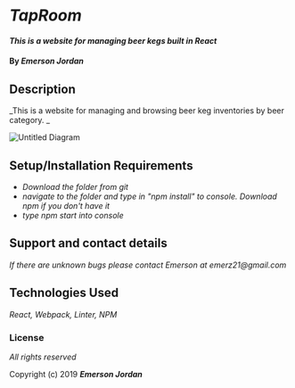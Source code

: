 # _TapRoom_

#### _This is a website for managing beer kegs built in React_

#### By _**Emerson Jordan**_

## Description

_This is a website for managing and browsing beer keg inventories by beer category. _

![Untitled Diagram](https://user-images.githubusercontent.com/20055988/64913414-a3cd0f00-d6f4-11e9-99c8-d357c65f3139.png)



## Setup/Installation Requirements

* _Download the folder from git_
* _navigate to the folder and type in "npm install" to console. Download npm if you don't have it_
* _type npm start into console_


## Support and contact details

_If there are unknown bugs please contact Emerson at emerz21@gmail.com_

## Technologies Used

_React, Webpack, Linter, NPM_

### License

*All rights reserved*

Copyright (c) 2019 **_Emerson Jordan_**
